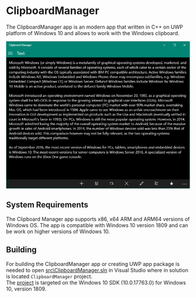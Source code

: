 # ClipboardManager
The ClipboardManager app is an modern app that written in C++ on UWP platform of Windows 10 and allows to work with the Windows clipboard.

![Clipboard Manager](./doc/Screenshots/ClipboardManager_Screenshot.png)

## System Requirements
The Clipboard Manager app supports x86, x64 ARM and ARM64 versions of Windows OS. The app is compatible with Windows 10 version 1809 and can be work on higher versions of Windows 10.

## Building
For building the ClipboardManager app or creating UWP app package is needed to open [src\ClipboardManager.sln](./src/ClipboardManager.sln) in Visual Studio where in solution is located `ClipboardManager` project.
<br>The [project](./src/ClipboardManager/ClipboardManager.vcxproj) is targeted on the Windows 10 SDK (10.0.17763.0) for Windows 10, version 1809.
